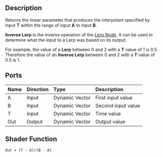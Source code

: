 ## Description

Returns the linear parameter that produces the interpolant specified by input **T** within the range of input **A** to input **B**.

**Inverse Lerp** is the inverse operation of the [Lerp Node](https://github.com/Unity-Technologies/ShaderGraph/wiki/Lerp-Node). It can be used to determine what the input to a Lerp was based on its output. 

For example, the value of a **Lerp** between 0 and 2 with a **T** value of 1 is 0.5. Therefore the value of an **Inverse Lerp** between 0 and 2 with a **T** value of 0.5 is 1.

## Ports

| Name        | Direction           | Type  | Description |
|:------------ |:-------------|:-----|:---|
| A      | Input | Dynamic Vector | First input value |
| B      | Input | Dynamic Vector | Second input value |
| T      | Input | Dynamic Vector | Time value |
| Out | Output      |    Dynamic Vector | Output value |

## Shader Function

`Out = (T - A)/(B - A)`